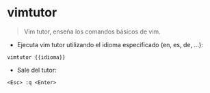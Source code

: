 # vimtutor

> Vim tutor, enseña los comandos básicos de vim.

- Ejecuta vim tutor utilizando el idioma especificado (en, es, de, ...):

`vimtutor {{idioma}}`

- Sale del tutor:

`<Esc> :q <Enter>`
